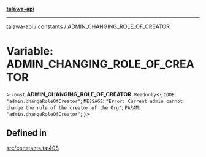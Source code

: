[**talawa-api**](../../README.md)

***

[talawa-api](../../modules.md) / [constants](../README.md) / ADMIN\_CHANGING\_ROLE\_OF\_CREATOR

# Variable: ADMIN\_CHANGING\_ROLE\_OF\_CREATOR

\> `const` **ADMIN\_CHANGING\_ROLE\_OF\_CREATOR**: `Readonly`\<\{ `CODE`: `"admin.changeRoleOfCreator"`; `MESSAGE`: `"Error: Current admin cannot change the role of the creator of the Org"`; `PARAM`: `"admin.changeRoleOfCreator"`; \}\>

## Defined in

[src/constants.ts:408](https://github.com/PalisadoesFoundation/talawa-api/blob/5c5b29a0ea487bda8306089fe128f43f3be29f94/src/constants.ts#L408)
